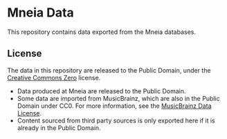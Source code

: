 # Mneia Data #

This repository contains data exported from the Mneia databases.

## License ##

The data in this repository are released to the Public Domain, under the [Creative Commons Zero] license.

*   Data produced at Mneia are released to the Public Domain.
*   Some data are imported from MusicBrainz, which are also in the Public Domain under CC0. For more information, see the
    [MusicBrainz Data License].
*   Content sourced from third party sources is only exported here if it is already in the Public Domain.

[Creative Commons Zero]: https://creativecommons.org/public-domain/cc0/
[MusicBrainz Data License]: https://musicbrainz.org/doc/About/Data_License

